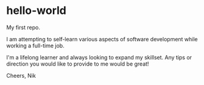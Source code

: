 # hello-world
My first repo.

I am attempting to self-learn various aspects of software development while working a full-time job. 

I'm a lifelong learner and always looking to expand my skillset. Any tips or direction you would like to provide to me would be great! 

Cheers,
Nik
